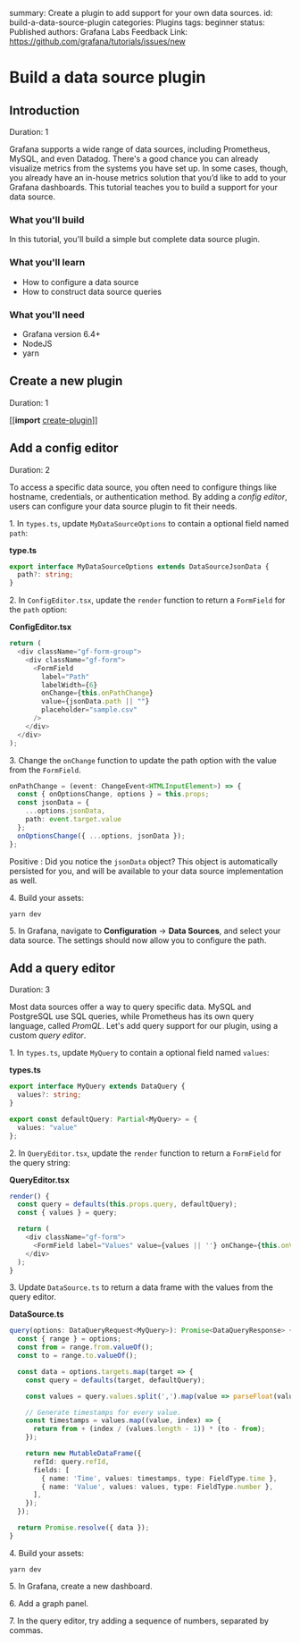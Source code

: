 summary: Create a plugin to add support for your own data sources.
id: build-a-data-source-plugin
categories: Plugins
tags: beginner
status: Published
authors: Grafana Labs
Feedback Link: https://github.com/grafana/tutorials/issues/new

# Build a data source plugin

## Introduction

Duration: 1

Grafana supports a wide range of data sources, including Prometheus, MySQL, and even Datadog. There's a good chance you can already visualize metrics from the systems you have set up. In some cases, though, you already have an in-house metrics solution that you’d like to add to your Grafana dashboards. This tutorial teaches you to build a support for your data source.

### What you'll build

In this tutorial, you'll build a simple but complete data source plugin.

### What you'll learn

- How to configure a data source
- How to construct data source queries

### What you'll need

- Grafana version 6.4+
- NodeJS
- yarn

## Create a new plugin

Duration: 1

[[**import** [create-plugin](shared/create-plugin.md)]]

## Add a config editor

Duration: 2

To access a specific data source, you often need to configure things like hostname, credentials, or authentication method. By adding a _config editor_, users can configure your data source plugin to fit their needs.

1\. In `types.ts`, update `MyDataSourceOptions` to contain a optional field named `path`:

**type.ts**

```ts
export interface MyDataSourceOptions extends DataSourceJsonData {
  path?: string;
}
```

2\. In `ConfigEditor.tsx`, update the `render` function to return a `FormField` for the `path` option:

**ConfigEditor.tsx**

```ts
return (
  <div className="gf-form-group">
    <div className="gf-form">
      <FormField
        label="Path"
        labelWidth={6}
        onChange={this.onPathChange}
        value={jsonData.path || ""}
        placeholder="sample.csv"
      />
    </div>
  </div>
);
```

3\. Change the `onChange` function to update the path option with the value from the `FormField`.

```ts
onPathChange = (event: ChangeEvent<HTMLInputElement>) => {
  const { onOptionsChange, options } = this.props;
  const jsonData = {
    ...options.jsonData,
    path: event.target.value
  };
  onOptionsChange({ ...options, jsonData });
};
```

Positive
: Did you notice the `jsonData` object? This object is automatically persisted for you, and will be available to your data source implementation as well.

4\. Build your assets:

```
yarn dev
```

5\. In Grafana, navigate to **Configuration** -> **Data Sources**, and select your data source. The settings should now allow you to configure the path.

## Add a query editor

Duration: 3

Most data sources offer a way to query specific data. MySQL and PostgreSQL use SQL queries, while Prometheus has its own query language, called _PromQL_. Let's add query support for our plugin, using a custom _query editor_.

1\. In `types.ts`, update `MyQuery` to contain a optional field named `values`:

**types.ts**

```ts
export interface MyQuery extends DataQuery {
  values?: string;
}
```

```ts
export const defaultQuery: Partial<MyQuery> = {
  values: "value"
};
```

2\. In `QueryEditor.tsx`, update the `render` function to return a `FormField` for the query string:

**QueryEditor.tsx**

```ts
render() {
  const query = defaults(this.props.query, defaultQuery);
  const { values } = query;

  return (
    <div className="gf-form">
      <FormField label="Values" value={values || ''} onChange={this.onValuesChange} />
    </div>
  );
}
```

3\. Update `DataSource.ts` to return a data frame with the values from the query editor.

**DataSource.ts**

```ts
query(options: DataQueryRequest<MyQuery>): Promise<DataQueryResponse> {
  const { range } = options;
  const from = range.from.valueOf();
  const to = range.to.valueOf();

  const data = options.targets.map(target => {
    const query = defaults(target, defaultQuery);

    const values = query.values.split(',').map(value => parseFloat(value));

    // Generate timestamps for every value.
    const timestamps = values.map((value, index) => {
      return from + (index / (values.length - 1)) * (to - from);
    });

    return new MutableDataFrame({
      refId: query.refId,
      fields: [
        { name: 'Time', values: timestamps, type: FieldType.time },
        { name: 'Value', values: values, type: FieldType.number },
      ],
    });
  });

  return Promise.resolve({ data });
}
```

4\. Build your assets:

```
yarn dev
```

5\. In Grafana, create a new dashboard.

6\. Add a graph panel.

7\. In the query editor, try adding a sequence of numbers, separated by commas.
